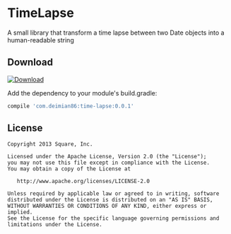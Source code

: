 TimeLapse
=======
A small library that transform a time lapse between two Date objects into a human-readable string



Download
--------

[ ![Download](null/packages/deimian86/TimeLapse/time-lapse/images/download.svg?version=0.0.1) ](https://bintray.com/deimian86/TimeLapse/time-lapse/0.0.1/link)

Add the dependency to your module's build.gradle:
```groovy
compile 'com.deimian86:time-lapse:0.0.1'
```

License
--------

    Copyright 2013 Square, Inc.

    Licensed under the Apache License, Version 2.0 (the "License");
    you may not use this file except in compliance with the License.
    You may obtain a copy of the License at

       http://www.apache.org/licenses/LICENSE-2.0

    Unless required by applicable law or agreed to in writing, software
    distributed under the License is distributed on an "AS IS" BASIS,
    WITHOUT WARRANTIES OR CONDITIONS OF ANY KIND, either express or implied.
    See the License for the specific language governing permissions and
    limitations under the License.
